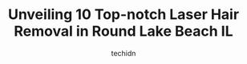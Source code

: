 ---
layout: ampstory
image: https://i0.wp.com/www.depkes.org/wp-content/uploads/2023/06/laser-hair-removal-0-in-round-lake-beach-il-1685854146.png?resize=640,853
author: techidn
featured: false
description: Discover the impressive array of Laser Hair Removal options in Round Lake Beach IL, where you can find 10 of the largest Laser Hair Removal establishments in the area. From renowned classics
title: Unveiling 10 Top-notch Laser Hair Removal in Round Lake Beach IL
cover:
   title: Unveiling 10 Top-notch Laser Hair Removal in Round Lake Beach IL
   subtitle: Rickpate
   background: https://www.depkes.org/wp-content/uploads/2023/06/laser-hair-removal-0-in-round-lake-beach-il-1685854146.png

pages: 
 - layout: thirds
   top: <h1>#1 Hair Cuttery</h1>
   bottom: "<p>Diana is very talented and professional! I always leave looking GREAT and feeling very pampered after leaving her salon. She has been doing my hair for over a year and I </p>"
   background: https://www.depkes.org/wp-content/uploads/2023/06/laser-hair-removal-1-in-round-lake-beach-il-1685854147.jpeg
   backgroundblur: true
 - layout: thirds
   top: <h1>#2 Great Clips</h1>
   bottom: "<p>I always love coming into my Great Clips everyone is very friendly its like going to visit with friends, but they are also very professional and they listen to what you </p>"
   background: https://www.depkes.org/wp-content/uploads/2023/06/laser-hair-removal-2-in-round-lake-beach-il-1685854147.jpeg
   cta:
      link: https://www.depkes.org/blog/unveiling-10-top-notch-laser-hair-removal-in-round-lake-beach-il/
      text: Unveiling 10 Top-notch Laser Hair Removal in Round Lake Beach IL
 - layout: thirds
   top: <h1>#3 Halo Laser & Aesthetic Medicine</h1>
   bottom: "<p>281 Waukegan Rd Suite 2, Northfield, IL 60093, United States</p>"
   background: https://www.depkes.org/wp-content/uploads/2023/06/laser-hair-removal-3-in-round-lake-beach-il-1685854148.jpeg
   cta:
      link: https://www.depkes.org/blog/unveiling-10-top-notch-laser-hair-removal-in-round-lake-beach-il/
      text: Unveiling 10 Top-notch Laser Hair Removal in Round Lake Beach IL
 - layout: thirds
   top: <h1>#4 LaserAway</h1>
   bottom: "<p>1036 Willow Rd Ste G, Northbrook, IL 60062, United States</p>"
   background: https://images.unsplash.com/photo-1620421680010-0766ff230392?ixlib=rb-4.0.3&ixid=MnwxMjA3fDB8MHxwaG90by1wYWdlfHx8fGVufDB8fHx8&auto=format&fit=crop&w=640&h=853&q=80
   cta:
      link: https://www.depkes.org/blog/unveiling-10-top-notch-laser-hair-removal-in-round-lake-beach-il/
      text: Unveiling 10 Top-notch Laser Hair Removal in Round Lake Beach IL
 - layout: thirds
   top: <h1>#5 Derick Dermatology - Lindenhurst</h1>
   bottom: "<p>1025 Red Oak Ln Ste 250, Lindenhurst, IL 60046, United States</p>"
   background: https://images.unsplash.com/photo-1546497974-b213c9efb599?ixlib=rb-4.0.3&ixid=MnwxMjA3fDB8MHxwaG90by1wYWdlfHx8fGVufDB8fHx8&auto=format&fit=crop&w=640&h=853&q=80
   cta:
      link: https://www.depkes.org/blog/unveiling-10-top-notch-laser-hair-removal-in-round-lake-beach-il/
      text: Unveiling 10 Top-notch Laser Hair Removal in Round Lake Beach IL
 - layout: thirds
   top: <h1>#6 Jovita Hair Salon</h1>
   bottom: "<p>396 W Main St, Hainesville, IL 60073, United States</p>"
   background: https://images.unsplash.com/photo-1632260260864-caf7fde5ec36?ixlib=rb-4.0.3&ixid=MnwxMjA3fDB8MHxwaG90by1wYWdlfHx8fGVufDB8fHx8&auto=format&fit=crop&w=640&h=853&q=80
   cta:
      link: https://www.depkes.org/blog/unveiling-10-top-notch-laser-hair-removal-in-round-lake-beach-il/
      text: Unveiling 10 Top-notch Laser Hair Removal in Round Lake Beach IL
 - layout: thirds
   top: <h1>#7 Regency Medical Spa & Hair Clinic</h1>
   bottom: "<p>304 Fox Glen Ct, Barrington, IL 60010, United States</p>"
   background: https://images.unsplash.com/photo-1567360425618-1594206637d2?ixlib=rb-4.0.3&ixid=MnwxMjA3fDB8MHxwaG90by1wYWdlfHx8fGVufDB8fHx8&auto=format&fit=crop&w=640&h=853&q=80
   cta:
      link: https://www.depkes.org/blog/unveiling-10-top-notch-laser-hair-removal-in-round-lake-beach-il/
      text: Unveiling 10 Top-notch Laser Hair Removal in Round Lake Beach IL
 - layout: thirds
   middle: Continue reading...
   background: https://images.unsplash.com/photo-1531169509526-f8f1fdaa4a67?ixlib=rb-4.0.3&ixid=MnwxMjA3fDB8MHxwaG90by1wYWdlfHx8fGVufDB8fHx8&auto=format&fit=crop&w=640&h=853&q=80
   cta:
      link: https://www.depkes.org/blog/unveiling-10-top-notch-laser-hair-removal-in-round-lake-beach-il/
      text: Unveiling 10 Top-notch Laser Hair Removal in Round Lake Beach IL
      
---